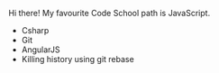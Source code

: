 Hi there!
My favourite Code School path is JavaScript.
* Csharp
* Git
* AngularJS
* Killing history using git rebase